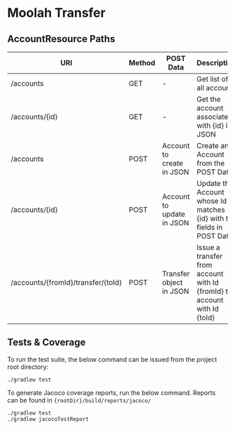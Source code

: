 # Moolah Transfer 

## AccountResource Paths 


| URI                   | Method    | POST Data | Description                                   |
|-----------------------|-----------|-----------|-----------------------------------------------|
| /accounts             | GET       |    -      | Get list of all accounts                      |
| /accounts/{id}        | GET       |    -      | Get the account associated with {id} in JSON  |
| /accounts            | POST      | Account to create in JSON           | Create an Account from the POST Data                    |
| /accounts/{id}        | POST      | Account to update in JSON           | Update the Account whose Id matches {id} with the fields in POST Data                     |
| /accounts/{fromId}/transfer/{toId}    |   POST    | Transfer object in JSON | Issue a transfer from account with Id {fromId} to account with Id {toId} |


## Tests & Coverage

To run the test suite, the below command can be issued from the project root directory: 

```
./gradlew test
```

To generate Jacoco coverage reports, run the below command. Reports can be found in `{rootDir}/build/reports/jacoco/`

```
./gradlew test 
./gradlew jacocoTestReport
```
